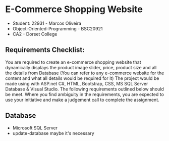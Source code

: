 # E-Commerce Shopping Website
- Student: 22931 - Marcos Oliveira
- Object-Oriented-Programming - BSC20921
- CA2 - Dorset College

## Requirements Checklist:
You are required to create an e-commerce shopping website that dynamically displays the product image slider, price, product size and all the details from Database (You can refer to any e-commerce website for the content and what all details would be required for it) The project would be made using with ASP.net C#, HTML, Bootstrap, CSS, MS SQL Server Database & Visual Studio. The following requirements outlined below should be meet. Where you find ambiguity in the requirements, you are expected to use your initiative and make a judgement call to complete the assignment.

## Database
- Microsoft SQL Server
- update-database maybe it's necessary
